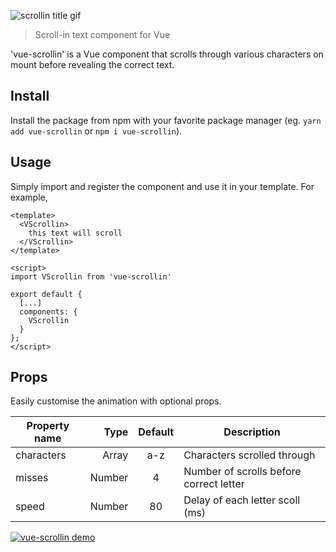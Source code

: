 ![scrollin title gif](https://user-images.githubusercontent.com/38357771/42121309-2af34540-7c5f-11e8-9ad9-4b7bcbb485a2.gif)

> Scroll-in text component for Vue

'vue-scrollin' is a Vue component that scrolls through various characters on mount before revealing the correct text.

## Install
Install the package from npm with your favorite package manager (eg. `yarn add vue-scrollin` or `npm i vue-scrollin`).

## Usage
Simply import and register the component and use it in your template. For example,

```
<template>
  <VScrollin>
    this text will scroll
  </VScrollin>
</template>

<script>
import VScrollin from 'vue-scrollin'

export default {
  [...]
  components: {
    VScrollin
  }
};
</script>
```

## Props
Easily customise the animation with optional props.

| Property name | Type   | Default | Description                             |
|---------------|-------:|:-------:|-----------------------------------------|
| characters    | Array  | a-z     | Characters scrolled through             |
| misses        | Number | 4       | Number of scrolls before correct letter |
| speed         | Number | 80      | Delay of each letter scoll (ms)         |

[![vue-scrollin demo](https://codesandbox.io/static/img/play-codesandbox.svg)](https://codesandbox.io/s/5v1wlj1z0p?module=%2Fsrc%2FApp.vue)
